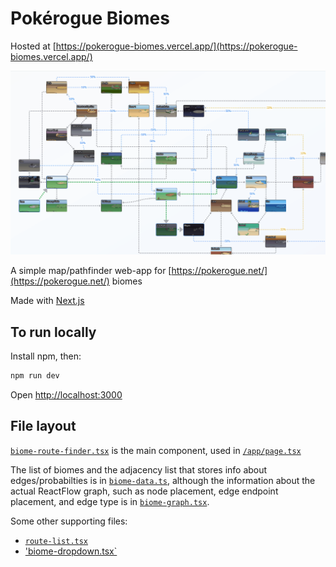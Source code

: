 # Pokérogue Biomes

Hosted at [https://pokerogue-biomes.vercel.app/](https://pokerogue-biomes.vercel.app/)

![demo-gif](pokerogue-biomes.gif)

A simple map/pathfinder web-app for [https://pokerogue.net/](https://pokerogue.net/) biomes

Made with [Next.js](https://nextjs.org) 

## To run locally

Install npm, then:

```bash
npm run dev

```

Open [http://localhost:3000](http://localhost:3000)


## File layout

[`biome-route-finder.tsx`](/biome-route-finder.tsx) is the main component, used in [`/app/page.tsx`](/app/page.tsx)

The list of biomes and the adjacency list that stores info about edges/probabilties is in [`biome-data.ts`](/biome-data.ts),
although the information about the actual ReactFlow graph, such as node placement, edge endpoint placement, and edge type is in [`biome-graph.tsx`](/biome-graph.tsx).

Some other supporting files:
- [`route-list.tsx`](/route-list.tsx)
- ['biome-dropdown.tsx`](/biome-dropdown.tsx) 
